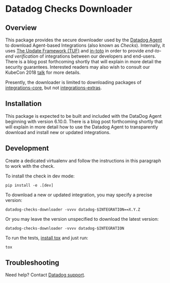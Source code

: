 # Datadog Checks Downloader

## Overview

This package provides the secure downloader used by the [Datadog Agent][1] to
download Agent-based Integrations (also known as _Checks_). Internally, it uses
[The Update Framework (TUF)][2] and [in-toto][3] in order to provide
_end-to-end verification_ of integrations between our developers and end-users.
There is a blog post forthcoming shortly that will explain in more detail the
security guarantees. Interested readers may also wish to consult our KubeCon
2018 [talk][4] for more details.

Presently, the downloader is limited to downloading packages of
[integrations-core][5], but not [integrations-extras][6].

## Installation

This package is expected to be built and included with the DataDog Agent
beginning with version 6.10.0. There is a blog post forthcoming shortly that
will explain in more detail how to use the Datadog Agent to transparently
download and install new or updated integrations.

## Development

Create a dedicated virtualenv and follow the instructions in this paragraph
to work with the check.

To install the check in dev mode:

```shell
pip install -e .[dev]
```

To download a new or updated integration, you may specify a precise version:

```shell
datadog-checks-downloader -vvvv datadog-$INTEGRATION==X.Y.Z
```

Or you may leave the version unspecified to download the latest version:

```shell
datadog-checks-downloader -vvvv datadog-$INTEGRATION
```

To run the tests, [install tox][7] and just run:

```shell
tox
```

## Troubleshooting

Need help? Contact [Datadog support][8].

[1]: https://github.com/DataDog/datadog-agent
[2]: https://theupdateframework.com/
[3]: https://in-toto.io/
[4]: https://youtu.be/XAlvd4QXngs
[5]: https://github.com/DataDog/integrations-core
[6]: https://github.com/DataDog/integrations-extras
[7]: https://tox.readthedocs.io/en/latest/install.html
[8]: https://docs.datadoghq.com/help
